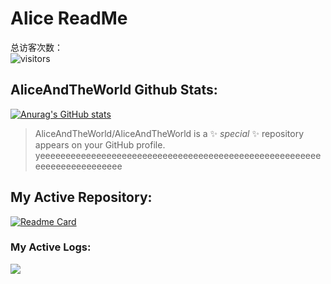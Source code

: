 # Alice ReadMe
总访客次数：  
![visitors](https://visitor-badge.glitch.me/badge?page_id=AliceAndTheWorld.AliceAndTheWorld)
## AliceAndTheWorld Github Stats:
[![Anurag's GitHub stats](https://github-readme-stats.vercel.app/api?username=AliceAndTheWorld&theme=synthwave)](https://github.com/AliceAndTheWorld)
<br>
> AliceAndTheWorld/AliceAndTheWorld is a ✨ _special_ ✨ repository  appears on your GitHub profile.
yeeeeeeeeeeeeeeeeeeeeeeeeeeeeeeeeeeeeeeeeeeeeeeeeeeeeeeeeeeeeeeeeeeeeeeee


## My Active Repository:
[![Readme Card](https://github-readme-stats.vercel.app/api/pin/?username=AnsdoShip&repo=AlicePD&theme=synthwave)](https://github.com/AnsdoShip/AlicePD)

### My Active Logs:
<img src="https://activity-graph.herokuapp.com/graph?username=AliceAndTheWorld&theme=github&bg_color=ffffff&color=000000&point=000000" />
